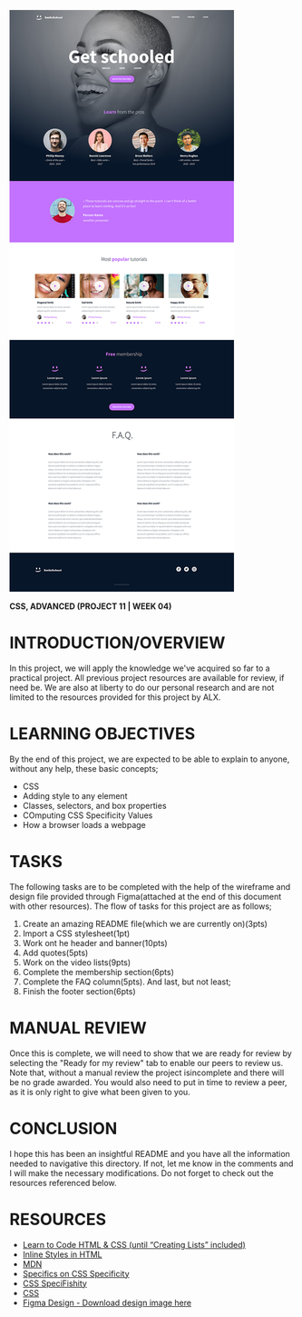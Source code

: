 ![Alt text](<gets schooled-1.jpg>)

**CSS, ADVANCED (PROJECT 11 | WEEK 04)**

# INTRODUCTION/OVERVIEW

In this project, we will apply the knowledge we've acquired so far to a practical project. All previous project resources are available for review, if need be. We are also at liberty to do our personal research and are not limited to the resources provided for this project by ALX.

# LEARNING OBJECTIVES

By the end of this project, we are expected to be able to explain to anyone, without any help, these basic concepts;

- CSS
- Adding style to any element
- Classes, selectors, and box properties
- COmputing CSS Specificity Values
- How a browser loads a webpage

# TASKS

The following tasks are to be completed with the help of the wireframe and design file provided through Figma(attached at the end of this document with other resources). The flow of tasks for this project are as follows;

1. Create an amazing README file(which we are currently on)(3pts)
2. Import a CSS stylesheet(1pt)
3. Work ont he header and banner(10pts)
4. Add quotes(5pts)
5. Work on the video lists(9pts)
6. Complete the membership section(6pts)
7. Complete the FAQ column(5pts). And last, but not least;
8. Finish the footer section(6pts)

# MANUAL REVIEW

Once this is complete, we will need to show that we are ready for review by selecting the "Ready for my review" tab to enable our peers to review us. Note that, without a manual review the project isincomplete and there will be no grade awarded. You would also need to put in time to review a peer, as it is only right to give what been given to you.

# CONCLUSION

I hope this has been an insightful README and you have all the information needed to navigative this directory. If not, let me know in the comments and I will make the necessary modifications. Do not forget to check out the resources referenced below.

# RESOURCES

- [Learn to Code HTML & CSS (until “Creating Lists” included)](https://learn.shayhowe.com/html-css/)
- [Inline Styles in HTML](https://intranet.alxswe.com/rltoken/5nV3lNq826nVkwllythIkg)
- [MDN](https://developer.mozilla.org/en-US/)
- [Specifics on CSS Specificity](https://intranet.alxswe.com/rltoken/iKcCQWmdyLJ1lgzUTn1vEA)
- [CSS SpeciFishity](https://intranet.alxswe.com/rltoken/0CjKVVB8JI34peIvhR4wig)
- [CSS](https://intranet.alxswe.com/rltoken/7m7YhEqVCD3TRKlslinimg)
- [Figma Design - Download design image here](https://intranet.alxswe.com/rltoken/LTAnuL7o_w6kq8u9hUicgg)

